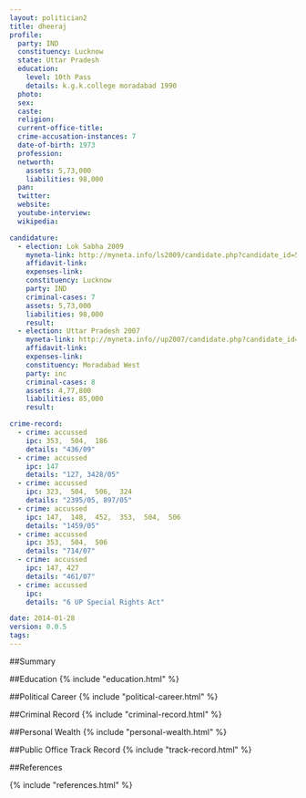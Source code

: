 ```yaml
---
layout: politician2
title: dheeraj
profile: 
  party: IND
  constituency: Lucknow
  state: Uttar Pradesh
  education: 
    level: 10th Pass
    details: k.g.k.college moradabad 1990
  photo: 
  sex: 
  caste: 
  religion: 
  current-office-title: 
  crime-accusation-instances: 7
  date-of-birth: 1973
  profession: 
  networth: 
    assets: 5,73,000
    liabilities: 98,000
  pan: 
  twitter: 
  website: 
  youtube-interview: 
  wikipedia: 

candidature: 
  - election: Lok Sabha 2009
    myneta-link: http://myneta.info/ls2009/candidate.php?candidate_id=5597
    affidavit-link: 
    expenses-link: 
    constituency: Lucknow 
    party: IND
    criminal-cases: 7
    assets: 5,73,000
    liabilities: 98,000
    result:  
  - election: Uttar Pradesh 2007
    myneta-link: http://myneta.info//up2007/candidate.php?candidate_id=1217
    affidavit-link: 
    expenses-link: 
    constituency: Moradabad West 
    party: inc
    criminal-cases: 8
    assets: 4,77,800
    liabilities: 85,000
    result:  

crime-record: 
  - crime: accussed
    ipc: 353,  504,  186
    details: "436/09" 
  - crime: accussed
    ipc: 147
    details: "127, 3428/05" 
  - crime: accussed
    ipc: 323,  504,  506,  324
    details: "2395/05, 897/05" 
  - crime: accussed
    ipc: 147,  148,  452,  353,  504,  506
    details: "1459/05" 
  - crime: accussed
    ipc: 353,  504,  506
    details: "714/07" 
  - crime: accussed
    ipc: 147, 427
    details: "461/07" 
  - crime: accussed
    ipc: 
    details: "6 UP Special Rights Act" 

date: 2014-01-28
version: 0.0.5
tags: 
---
```

##Summary


##Education
{% include "education.html" %}


##Political Career
{% include "political-career.html" %}


##Criminal Record
{% include "criminal-record.html" %}


##Personal Wealth
{% include "personal-wealth.html" %}


##Public Office Track Record
{% include "track-record.html" %}


##References


{% include "references.html" %}